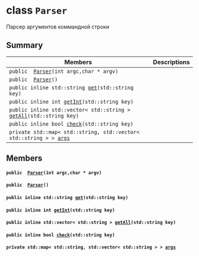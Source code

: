 # class `Parser` 

Парсер аргументов коммандной строки

## Summary

 Members                        | Descriptions                                
--------------------------------|---------------------------------------------
`public  `[`Parser`](#classParser_1a78935c9f1f9933a00ccdf934a89a7228)`(int argc,char * argv)` | 
`public  `[`Parser`](#classParser_1a12234f6cd36b61af4b50c94a179422c1)`()` | 
`public inline std::string `[`get`](#classParser_1a6c9eadf6751da0ae9e375c83c9f8fcd5)`(std::string key)` | 
`public inline int `[`getInt`](#classParser_1a2fa8d6e74d1bfc99266c280ff52aeffd)`(std::string key)` | 
`public inline std::vector< std::string > `[`getAll`](#classParser_1a8f90ec2e825f97dcfd533cbfc93dd9d6)`(std::string key)` | 
`public inline bool `[`check`](#classParser_1a272e6de90c7ba1b76486292f811756ec)`(std::string key)` | 
`private std::map< std::string, std::vector< std::string > > `[`args`](#classParser_1abb4e6e20340177ab5cfb04d10fef0ed6) | 

## Members

#### `public  `[`Parser`](#classParser_1a78935c9f1f9933a00ccdf934a89a7228)`(int argc,char * argv)` 

#### `public  `[`Parser`](#classParser_1a12234f6cd36b61af4b50c94a179422c1)`()` 

#### `public inline std::string `[`get`](#classParser_1a6c9eadf6751da0ae9e375c83c9f8fcd5)`(std::string key)` 

#### `public inline int `[`getInt`](#classParser_1a2fa8d6e74d1bfc99266c280ff52aeffd)`(std::string key)` 

#### `public inline std::vector< std::string > `[`getAll`](#classParser_1a8f90ec2e825f97dcfd533cbfc93dd9d6)`(std::string key)` 

#### `public inline bool `[`check`](#classParser_1a272e6de90c7ba1b76486292f811756ec)`(std::string key)` 

#### `private std::map< std::string, std::vector< std::string > > `[`args`](#classParser_1abb4e6e20340177ab5cfb04d10fef0ed6) 


